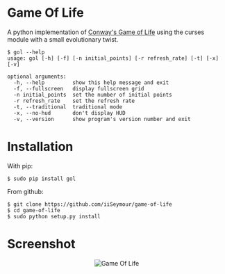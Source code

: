 Game Of Life
============

A python implementation of [Conway's Game of Life](http://en.wikipedia.org/wiki/Conway's_Game_of_Life) using the curses module with a small evolutionary twist.

```
$ gol --help
usage: gol [-h] [-f] [-n initial_points] [-r refresh_rate] [-t] [-x] [-v]

optional arguments:
  -h, --help         show this help message and exit
  -f, --fullscreen   display fullscreen grid
  -n initial_points  set the number of initial points
  -r refresh_rate    set the refresh rate
  -t, --traditional  traditional mode
  -x, --no-hud       don't display HUD
  -v, --version      show program's version number and exit
```

Installation
============

With pip:

```
$ sudo pip install gol
```

From github:

```shell
$ git clone https://github.com/iiSeymour/game-of-life
$ cd game-of-life
$ sudo python setup.py install
```

Screenshot
==========

<p align="center">
<img src="https://raw.github.com/iiSeymour/game-of-life/master/conway/gol.png"" alt="Game Of Life"/>
</p>

